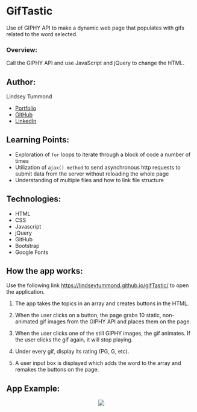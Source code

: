 # GifTastic
Use of GIPHY API to make a dynamic web page that populates with gifs related to the word selected. 

### Overview:
Call the GIPHY API and use JavaScript and jQuery to change the HTML.

## Author:
Lindsey Tummond
- <a href="https://lindseytummond.github.io/portfolio/" target="_blank"> Portfolio </a>
- <a href="https://github.com/lindseytummond" target="_blank"> GitHub </a>
- <a href="https://www.linkedin.com/in/lindsey-tummond-b86aa341/" target="_blank"> LinkedIn </a>

## Learning Points:
- Exploration of `for` loops to iterate through a block of code a number of times
- Utilization of `ajax() method` to send asynchronous http requests to submit data from the server without reloading the whole page
- Understanding of multiple files and how to link file structure

## Technologies:
-   HTML
-   CSS
-   Javascript
-   jQuery
-   GitHub
-   Bootstrap
-   Google Fonts

## How the app works:
Use the following link https://lindseytummond.github.io/gifTastic/ to open the application. <br>

1. The app takes the topics in an array and creates buttons in the HTML.

2. When the user clicks on a button, the page grabs 10 static, non-animated gif images from the GIPHY API and places them on the page.

3. When the user clicks one of the still GIPHY images, the gif animates. If the user clicks the gif again, it will stop playing.

4. Under every gif, display its rating (PG, G, etc).
  
5. A user input box is displayed which adds the word to the array and remakes the buttons on the page.

## App Example:
<p align="center">
  <img src="assets/images/trivia-readme.gif">
</p>
